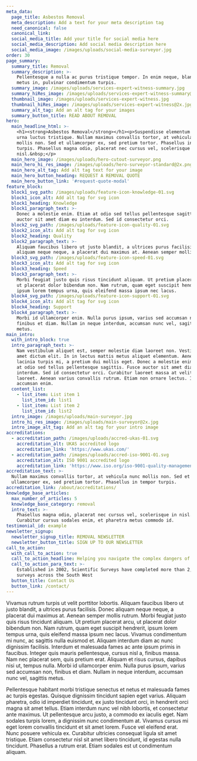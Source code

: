 ```yaml
---
meta_data:
  page_title: Asbestos Removal
  meta_description: Add a text for your meta description tag
  need_canonical: false
  canonical_link:
  social_media_title: Add your title for social media here
  social_media_description: Add social media description here
  social_media_image: /images/uploads/social-media-surveyor.jpg
order: 30
page_summary:
  summary_title: Removal
  summary_description: >-
    Pellentesque a nulla ac purus tristique tempor. In enim neque, blandit quis
    metus in, pulvinar condimentum turpis.
  summary_image: /images/uploads/services-expert-witness-summary.jpg
  summary_hiRes_image: /images/uploads/services-expert-witness-summary@2x.jpg
  thumbnail_image: /images/uploads/services-expert-witness.jpg
  thumbnail_hiRes_image: /images/uploads/services-expert-witness@2x.jpg
  summary_alt_tag: Add an alt tag for your images
  summary_button_title: READ ABOUT REMOVAL
hero:
  main_headline_html: >-
    <h1><strong>Asbestos Removal</strong></h1><p>Suspendisse elementum nisl sed
    urna luctus tristique. Nullam maximus convallis tortor, at vehicula nunc
    mollis non. Sed et ullamcorper ex, sed pretium tortor. Phasellus in tempor
    turpis. Phasellus magna odio, placerat nec cursus vel, scelerisque in
    nisl.&nbsp;</p>
  main_hero_image: /images/uploads/hero-cutout-surveyor.png
  main_hero_hi_res_image: /images/uploads/hero-surveyor-standard@2x.png
  main_hero_alt_tag: Add alt tag text for your image
  main_hero_button_heading: REQUEST A REMOVAL QUOTE
  main_hero_button_link: '#request-quote-modal'
feature_block:
  block1_svg_path: /images/uploads/feature-icon-knowledge-01.svg
  block1_icon_alt: Add alt tag for svg icon
  block1_heading: Knowledge
  block1_paragraph_text: >-
    Donec a molestie enim. Etiam at odio sed tellus pellentesque sagittis. Fusce
    auctor sit amet diam eu interdum. Sed id consectetur orci.
  block2_svg_path: /images/uploads/feature-icon-quality-01.svg
  block2_icon_alt: Add alt tag for svg icon
  block2_heading: Quality
  block2_paragraph_text: >-
    Aliquam faucibus libero ut justo blandit, a ultrices purus facilisis. Donec
    aliquam neque neque, a placerat dui maximus at. Aenean semper mollis rutrum.
  block3_svg_path: /images/uploads/feature-icon-speed-01.svg
  block3_icon_alt: Add alt tag for svg icon
  block3_heading: Speed
  block3_paragraph_text: >-
    Morbi feugiat justo quis risus tincidunt aliquam. Ut pretium placerat arcu,
    ut placerat dolor bibendum non. Nam rutrum, quam eget suscipit hendrerit,
    ipsum lorem tempus urna, quis eleifend massa ipsum nec lacus.
  block4_svg_path: /images/uploads/feature-icon-support-01.svg
  block4_icon_alt: Add alt tag for svg icon
  block4_heading: Support
  block4_paragraph_text: >-
    Morbi id ullamcorper enim. Nulla purus ipsum, varius sed accumsan non,
    finibus et diam. Nullam in neque interdum, accumsan nunc vel, sagittis
    metus.
main_intro:
  with_intro_block: true
  intro_paragraph_text: >-
    Nam vestibulum aliquet est, semper molestie diam laoreet non. Vestibulum sit
    amet dictum elit. In in lectus mattis metus aliquet elementum. Aenean
    lacinia turpis mi, a pretium dui mollis eget. Donec a molestie enim. Etiam
    at odio sed tellus pellentesque sagittis. Fusce auctor sit amet diam eu
    interdum. Sed id consectetur orci. Curabitur laoreet massa at velit luctus
    laoreet. Aenean varius convallis rutrum. Etiam non ornare lectus. In et
    accumsan enim.
  content_list:
    - list_item: List item 1
      list_item_id: list1
    - list_item: List item 2
      list_item_id: list2
  intro_image: /images/uploads/main-surveyor.jpg
  intro_hi_res_image: /images/uploads/main-surveyor@2x.jpg
  intro_image_alt_tag: Add an alt tag for your intro image
accreditations:
  - accreditation_path: /images/uploads/accred-ukas-01.svg
    accreditation_alt: UKAS accredited logo
    accreditation_link: 'https://www.ukas.com/'
  - accreditation_path: /images/uploads/accred-iso-9001-01.svg
    accreditation_alt: ISO 9001 accredited logo
    accreditation_link: 'https://www.iso.org/iso-9001-quality-management.html'
accreditation_text: >-
  Nullam maximus convallis tortor, at vehicula nunc mollis non. Sed et
  ullamcorper ex, sed pretium tortor. Phasellus in tempor turpis.
accreditation_link: /about/accreditations/
knowledge_base_articles:
  max_number_of_articles: 5
  knowledge_base_category: removal
  intro_text: >-
    Phasellus magna odio, placerat nec cursus vel, scelerisque in nisl.
    Curabitur cursus sodales enim, et pharetra metus commodo id.
testimonial_id: example
newsletter_signup:
  newsletter_signup_title: REMOVAL NEWSLETTER
  newsletter_button_title: SIGN UP TO OUR NEWSLETTER
call_to_action:
  with_call_to_action: true
  call_to_action_headline: Helping you navigate the complex dangers of asbestos removal
  call_to_action_para_text: >-
    Established in 2002, Scientific Surveys have completed more than 2,500
    surveys across the South West
  button_title: Contact Us
  button_link: /contact/
---
```


Vivamus rutrum turpis ut velit porttitor lobortis. Aliquam faucibus libero ut justo blandit, a ultrices purus facilisis. Donec aliquam neque neque, a placerat dui maximus at. Aenean semper mollis rutrum. Morbi feugiat justo quis risus tincidunt aliquam. Ut pretium placerat arcu, ut placerat dolor bibendum non. Nam rutrum, quam eget suscipit hendrerit, ipsum lorem tempus urna, quis eleifend massa ipsum nec lacus. Vivamus condimentum mi nunc, ac sagittis nulla euismod et. Aliquam interdum diam ac nunc dignissim facilisis. Interdum et malesuada fames ac ante ipsum primis in faucibus. Integer quis mauris pellentesque, cursus nisl a, finibus massa. Nam nec placerat sem, quis pretium erat. Aliquam et risus cursus, dapibus nisi ut, tempus nulla. Morbi id ullamcorper enim. Nulla purus ipsum, varius sed accumsan non, finibus et diam. Nullam in neque interdum, accumsan nunc vel, sagittis metus.

Pellentesque habitant morbi tristique senectus et netus et malesuada fames ac turpis egestas. Quisque dignissim tincidunt sapien eget varius. Aliquam pharetra, odio id imperdiet tincidunt, ex justo tincidunt orci, in hendrerit orci magna sit amet tellus. Etiam interdum nunc vel nibh lobortis, et consectetur ante maximus. Ut pellentesque arcu justo, a commodo ex iaculis eget. Nam sodales turpis lorem, a dignissim nunc condimentum at. Vivamus cursus mi eget lorem convallis tincidunt et sit amet lorem. Fusce vel eleifend erat. Nunc posuere vehicula ex. Curabitur ultricies consequat ligula sit amet tristique. Etiam consectetur nisl sit amet libero tincidunt, id egestas nulla tincidunt. Phasellus a rutrum erat. Etiam sodales est ut condimentum aliquam.